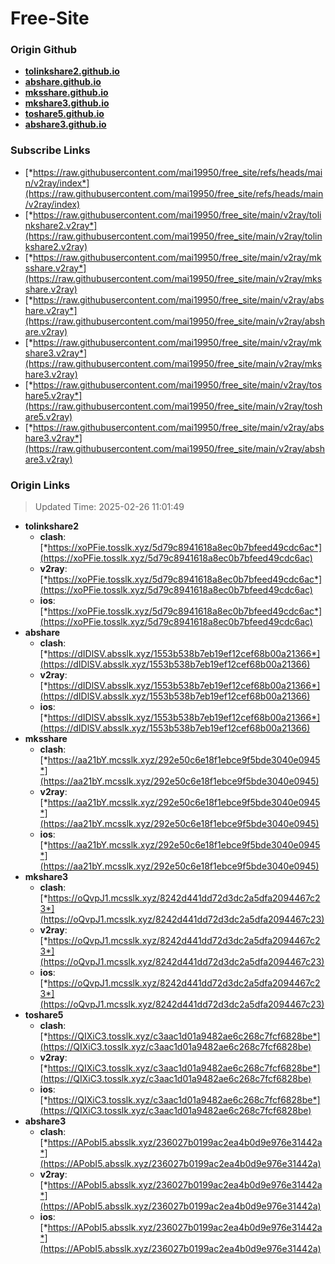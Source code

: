 # Free-Site

### Origin Github

- [**tolinkshare2.github.io**](https://github.com/tolinkshare2/tolinkshare2.github.io)
- [**abshare.github.io**](https://github.com/abshare/abshare.github.io)
- [**mksshare.github.io**](https://github.com/mksshare/mksshare.github.io)
- [**mkshare3.github.io**](https://github.com/mkshare3/mkshare3.github.io)
- [**toshare5.github.io**](https://github.com/toshare5/toshare5.github.io)
- [**abshare3.github.io**](https://github.com/abshare3/abshare3.github.io)

### Subscribe Links

- [*https://raw.githubusercontent.com/mai19950/free_site/refs/heads/main/v2ray/index*](https://raw.githubusercontent.com/mai19950/free_site/refs/heads/main/v2ray/index)
- [*https://raw.githubusercontent.com/mai19950/free_site/main/v2ray/tolinkshare2.v2ray*](https://raw.githubusercontent.com/mai19950/free_site/main/v2ray/tolinkshare2.v2ray)
- [*https://raw.githubusercontent.com/mai19950/free_site/main/v2ray/mksshare.v2ray*](https://raw.githubusercontent.com/mai19950/free_site/main/v2ray/mksshare.v2ray)
- [*https://raw.githubusercontent.com/mai19950/free_site/main/v2ray/abshare.v2ray*](https://raw.githubusercontent.com/mai19950/free_site/main/v2ray/abshare.v2ray)
- [*https://raw.githubusercontent.com/mai19950/free_site/main/v2ray/mkshare3.v2ray*](https://raw.githubusercontent.com/mai19950/free_site/main/v2ray/mkshare3.v2ray)
- [*https://raw.githubusercontent.com/mai19950/free_site/main/v2ray/toshare5.v2ray*](https://raw.githubusercontent.com/mai19950/free_site/main/v2ray/toshare5.v2ray)
- [*https://raw.githubusercontent.com/mai19950/free_site/main/v2ray/abshare3.v2ray*](https://raw.githubusercontent.com/mai19950/free_site/main/v2ray/abshare3.v2ray)

### Origin Links

> Updated Time: 2025-02-26 11:01:49

- **tolinkshare2**
  - **clash**: [*https://xoPFie.tosslk.xyz/5d79c8941618a8ec0b7bfeed49cdc6ac*](https://xoPFie.tosslk.xyz/5d79c8941618a8ec0b7bfeed49cdc6ac)
  - **v2ray**: [*https://xoPFie.tosslk.xyz/5d79c8941618a8ec0b7bfeed49cdc6ac*](https://xoPFie.tosslk.xyz/5d79c8941618a8ec0b7bfeed49cdc6ac)
  - **ios**: [*https://xoPFie.tosslk.xyz/5d79c8941618a8ec0b7bfeed49cdc6ac*](https://xoPFie.tosslk.xyz/5d79c8941618a8ec0b7bfeed49cdc6ac)
- **abshare**
  - **clash**: [*https://dIDlSV.absslk.xyz/1553b538b7eb19ef12cef68b00a21366*](https://dIDlSV.absslk.xyz/1553b538b7eb19ef12cef68b00a21366)
  - **v2ray**: [*https://dIDlSV.absslk.xyz/1553b538b7eb19ef12cef68b00a21366*](https://dIDlSV.absslk.xyz/1553b538b7eb19ef12cef68b00a21366)
  - **ios**: [*https://dIDlSV.absslk.xyz/1553b538b7eb19ef12cef68b00a21366*](https://dIDlSV.absslk.xyz/1553b538b7eb19ef12cef68b00a21366)
- **mksshare**
  - **clash**: [*https://aa21bY.mcsslk.xyz/292e50c6e18f1ebce9f5bde3040e0945*](https://aa21bY.mcsslk.xyz/292e50c6e18f1ebce9f5bde3040e0945)
  - **v2ray**: [*https://aa21bY.mcsslk.xyz/292e50c6e18f1ebce9f5bde3040e0945*](https://aa21bY.mcsslk.xyz/292e50c6e18f1ebce9f5bde3040e0945)
  - **ios**: [*https://aa21bY.mcsslk.xyz/292e50c6e18f1ebce9f5bde3040e0945*](https://aa21bY.mcsslk.xyz/292e50c6e18f1ebce9f5bde3040e0945)
- **mkshare3**
  - **clash**: [*https://oQvpJ1.mcsslk.xyz/8242d441dd72d3dc2a5dfa2094467c23*](https://oQvpJ1.mcsslk.xyz/8242d441dd72d3dc2a5dfa2094467c23)
  - **v2ray**: [*https://oQvpJ1.mcsslk.xyz/8242d441dd72d3dc2a5dfa2094467c23*](https://oQvpJ1.mcsslk.xyz/8242d441dd72d3dc2a5dfa2094467c23)
  - **ios**: [*https://oQvpJ1.mcsslk.xyz/8242d441dd72d3dc2a5dfa2094467c23*](https://oQvpJ1.mcsslk.xyz/8242d441dd72d3dc2a5dfa2094467c23)
- **toshare5**
  - **clash**: [*https://QIXiC3.tosslk.xyz/c3aac1d01a9482ae6c268c7fcf6828be*](https://QIXiC3.tosslk.xyz/c3aac1d01a9482ae6c268c7fcf6828be)
  - **v2ray**: [*https://QIXiC3.tosslk.xyz/c3aac1d01a9482ae6c268c7fcf6828be*](https://QIXiC3.tosslk.xyz/c3aac1d01a9482ae6c268c7fcf6828be)
  - **ios**: [*https://QIXiC3.tosslk.xyz/c3aac1d01a9482ae6c268c7fcf6828be*](https://QIXiC3.tosslk.xyz/c3aac1d01a9482ae6c268c7fcf6828be)
- **abshare3**
  - **clash**: [*https://APobI5.absslk.xyz/236027b0199ac2ea4b0d9e976e31442a*](https://APobI5.absslk.xyz/236027b0199ac2ea4b0d9e976e31442a)
  - **v2ray**: [*https://APobI5.absslk.xyz/236027b0199ac2ea4b0d9e976e31442a*](https://APobI5.absslk.xyz/236027b0199ac2ea4b0d9e976e31442a)
  - **ios**: [*https://APobI5.absslk.xyz/236027b0199ac2ea4b0d9e976e31442a*](https://APobI5.absslk.xyz/236027b0199ac2ea4b0d9e976e31442a)
